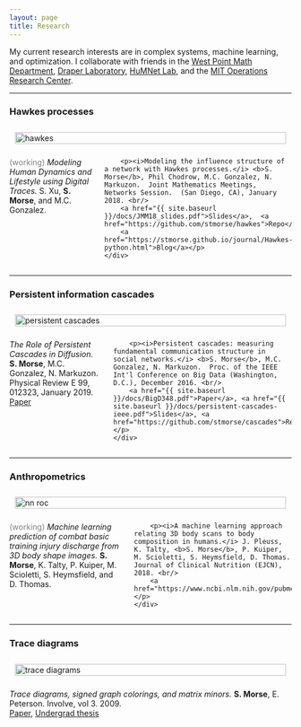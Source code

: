 ```yaml
---
layout: page
title: Research
---
```


My current research interests are in complex systems, machine learning, and optimization.  I collaborate with friends in the [West Point Math Department](https://www.westpoint.edu/academics/academic-departments/mathematical-sciences), [Draper Laboratory](http://www.draper.com), [HuMNet Lab](http://humnetlab.berkeley.edu), and the [MIT Operations Research Center](https://orc.mit.edu).

<hr>

### Hawkes processes

<div class="row">
    <div class="four columns">
        <img style="padding: 10px; float: center;" width="100%" src="{{ site.baseurl }}/images/example_multivar.png" alt="hawkes">
    </div>
    <div class="eight columns">
        <p><span style="color: gray">(working)</span> <i>Modeling Human Dynamics and Lifestyle using Digital Traces.</i> S. Xu, <b>S. Morse</b>, and M.C. Gonzalez.</p>

        <p><i>Modeling the influence structure of a network with Hawkes processes.</i> <b>S. Morse</b>, Phil Chodrow, M.C. Gonzalez, N. Markuzon.  Joint Mathematics Meetings, Networks Session.  (San Diego, CA), January 2018. <br/> 
        <a href="{{ site.baseurl }}/docs/JMM18_slides.pdf">Slides</a>,  <a href="https://github.com/stmorse/hawkes">Repo</a>,
        <a href="https://stmorse.github.io/journal/Hawkes-python.html">Blog</a></p>
    </div>
</div>

<hr>

### Persistent information cascades

<div class="row">
    <div class="four columns">
        <img style="padding: 10px; float: center;" width="100%" src="{{ site.baseurl }}/images/persistent.png" alt="persistent cascades">
    </div>
    <div class="eight columns">
        <p><i>The Role of Persistent Cascades in Diffusion.</i>  <b>S. Morse</b>, M.C. Gonzalez, N. Markuzon.  Physical Review E 99, 012323, January 2019. <br/>
        <a href="{{ site.baseurl }}/docs/BigD348.pdf">Paper</a></p> 

        <p><i>Persistent cascades: measuring fundamental communication structure in social networks.</i> <b>S. Morse</b>, M.C. Gonzalez, N. Markuzon.  Proc. of the IEEE Int'l Conference on Big Data (Washington, D.C.), December 2016. <br/>
        <a href="{{ site.baseurl }}/docs/BigD348.pdf">Paper</a>, <a href="{{ site.baseurl }}/docs/persistent-cascades-ieee.pdf">Slides</a>, <a href="https://github.com/stmorse/cascades">Repo</a></p>  
    </div>
</div>


<hr>

### Anthropometrics

<div class="row">
    <div class="four columns">
        <img style="padding: 10px; float: center;" width="100%" src="{{ site.baseurl }}/images/nn_body_comp.png" alt="nn roc">
    </div>
    <div class="eight columns">
        <p><span style="color: gray">(working)</span> <i>Machine learning prediction of combat basic training injury discharge from 3D body shape images.</i>  <b>S. Morse</b>, K. Talty, P. Kuiper, M. Scioletti, S. Heymsfield, and D. Thomas. </p> 

        <p><i>A machine learning approach relating 3D body scans to body composition in humans.</i> J. Pleuss, K. Talty, <b>S. Morse</b>, P. Kuiper, M. Scioletti, S. Heymsfield, D. Thomas.  Journal of Clinical Nutrition (EJCN), 2018. <br/>
        <a href="https://www.ncbi.nlm.nih.gov/pubmed/30315314">Paper</a></p>  
    </div>
</div>



<hr>

### Trace diagrams

<div class="row">
    <div class="four columns">
        <img style="padding: 10px; float: center;" width="100%" src="{{ site.baseurl }}/images/diagrams.png" alt="trace diagrams">
    </div>
    <div class="eight columns">
        <p> <i>Trace diagrams, signed graph colorings, and matrix minors.</i> <b>S. Morse</b>, E. Peterson. Involve, vol 3. 2009. <br/>
        <a href="{{ site.baseurl }}/docs/tracediagrams.pdf">Paper</a>, <a href="{{ site.baseurl }}/docs/mainthesis.pdf">Undergrad thesis</a></p>
    </div>
</div>
